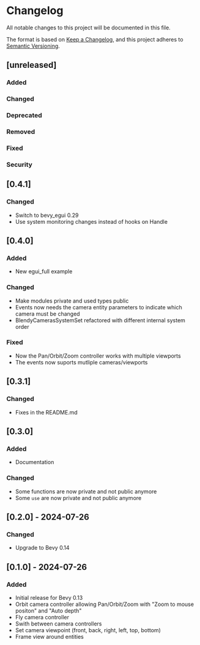 # Changelog

All notable changes to this project will be documented in this file.

The format is based on [Keep a Changelog](https://keepachangelog.com/en/1.1.0/),
and this project adheres to [Semantic Versioning](https://semver.org/spec/v2.0.0.html).

## [unreleased] 

### Added

### Changed

### Deprecated

### Removed

### Fixed

### Security

## [0.4.1] 

### Changed

- Switch to bevy_egui 0.29
- Use system monitoring changes instead of hooks on Handle<Mesh>

## [0.4.0] 

### Added

- New egui_full example

### Changed

- Make modules private and used types public
- Events now needs the camera entity parameters to indicate which camera must
  be changed
- BlendyCamerasSystemSet refactored with different internal system order

### Fixed

- Now the Pan/Orbit/Zoom controller works with multiple viewports
- The events now suports mutliple cameras/viewports

## [0.3.1] 

### Changed

- Fixes in the README.md

## [0.3.0] 

### Added

- Documentation

### Changed

- Some functions are now private and not public anymore
- Some `use` are now private and not public anymore 

## [0.2.0] - 2024-07-26

### Changed

- Upgrade to Bevy 0.14

## [0.1.0] - 2024-07-26

### Added

- Initial release for Bevy 0.13
- Orbit camera controller allowing Pan/Orbit/Zoom with "Zoom to mouse positon" and "Auto depth"
- Fly camera controller
- Swith between camera controllers
- Set camera viewpoint (front, back, right, left, top, bottom)
- Frame view around entities
